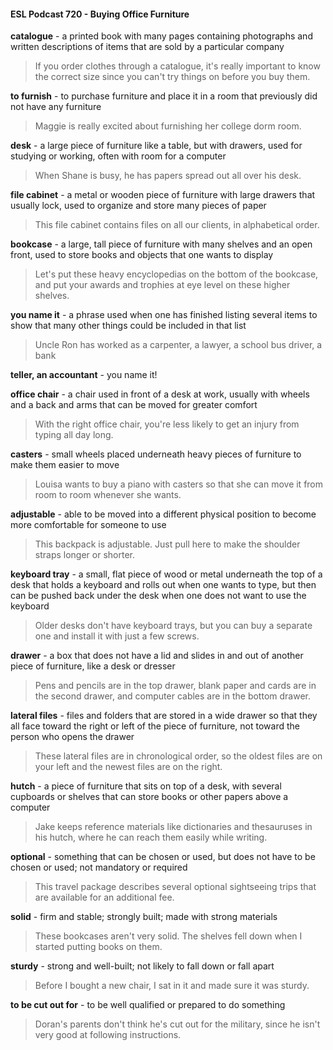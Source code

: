 #### ESL Podcast 720 - Buying Office Furniture

**catalogue** - a printed book with many pages containing photographs and written
descriptions of items that are sold by a particular company

> If you order clothes through a catalogue, it's really important to know the correct
size since you can't try things on before you buy them.

**to furnish** - to purchase furniture and place it in a room that previously did not
have any furniture

> Maggie is really excited about furnishing her college dorm room.

**desk** - a large piece of furniture like a table, but with drawers, used for studying
or working, often with room for a computer

> When Shane is busy, he has papers spread out all over his desk.

**file cabinet** - a metal or wooden piece of furniture with large drawers that
usually lock, used to organize and store many pieces of paper

> This file cabinet contains files on all our clients, in alphabetical order.

**bookcase** - a large, tall piece of furniture with many shelves and an open front,
used to store books and objects that one wants to display

> Let's put these heavy encyclopedias on the bottom of the bookcase, and put
your awards and trophies at eye level on these higher shelves.

**you name it** - a phrase used when one has finished listing several items to show
that many other things could be included in that list

> Uncle Ron has worked as a carpenter, a lawyer, a school bus driver, a bank

**teller, an accountant** - you name it!

**office chair** - a chair used in front of a desk at work, usually with wheels and a
back and arms that can be moved for greater comfort

> With the right office chair, you're less likely to get an injury from typing all day
long.

**casters** - small wheels placed underneath heavy pieces of furniture to make
them easier to move

> Louisa wants to buy a piano with casters so that she can move it from room to
room whenever she wants.

**adjustable** - able to be moved into a different physical position to become more
comfortable for someone to use

> This backpack is adjustable. Just pull here to make the shoulder straps longer
or shorter.

**keyboard tray** - a small, flat piece of wood or metal underneath the top of a
desk that holds a keyboard and rolls out when one wants to type, but then can be
pushed back under the desk when one does not want to use the keyboard

> Older desks don't have keyboard trays, but you can buy a separate one and
install it with just a few screws.

**drawer** - a box that does not have a lid and slides in and out of another piece of
furniture, like a desk or dresser

> Pens and pencils are in the top drawer, blank paper and cards are in the
second drawer, and computer cables are in the bottom drawer.

**lateral files** - files and folders that are stored in a wide drawer so that they all
face toward the right or left of the piece of furniture, not toward the person who
opens the drawer

> These lateral files are in chronological order, so the oldest files are on your left
and the newest files are on the right.

**hutch** - a piece of furniture that sits on top of a desk, with several cupboards or
shelves that can store books or other papers above a computer

> Jake keeps reference materials like dictionaries and thesauruses in his hutch,
where he can reach them easily while writing.

**optional** - something that can be chosen or used, but does not have to be
chosen or used; not mandatory or required

> This travel package describes several optional sightseeing trips that are
available for an additional fee.

**solid** - firm and stable; strongly built; made with strong materials

> These bookcases aren't very solid. The shelves fell down when I started
putting books on them.

**sturdy** - strong and well-built; not likely to fall down or fall apart

> Before I bought a new chair, I sat in it and made sure it was sturdy.

**to be cut out for** - to be well qualified or prepared to do something

> Doran's parents don't think he's cut out for the military, since he isn't very good
at following instructions.

